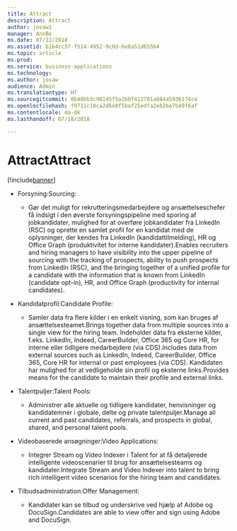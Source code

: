 ```yaml
---
title: Attract
description: Attract
author: josaw1
manager: AnnBe
ms.date: 07/22/2018
ms.assetid: b164cc57-f514-4952-9c0d-6e8a51d655b4
ms.topic: article
ms.prod: 
ms.service: business-applications
ms.technology: 
ms.author: josaw
audience: Admin
ms.translationtype: HT
ms.sourcegitcommit: 0b40bb3c98145f5a260f412701a884a5936174ce
ms.openlocfilehash: f9711c18ca2d6e0f5baf25edfa2eb2ba7b49f6af
ms.contentlocale: da-dk
ms.lasthandoff: 07/18/2018

---
```

#  <a name="attract"></a><span data-ttu-id="f580b-103">Attract</span><span class="sxs-lookup"><span data-stu-id="f580b-103">Attract</span></span>

[!include[banner](../../../includes/banner.md)]

-   <span data-ttu-id="f580b-104">Forsyning:</span><span class="sxs-lookup"><span data-stu-id="f580b-104">Sourcing:</span></span>

    -   <span data-ttu-id="f580b-105">Gør det muligt for rekrutteringsmedarbejdere og ansættelseschefer få indsigt i den øverste forsyningspipeline med sporing af jobkandidater, mulighed for at overføre jobkandidater fra LinkedIn (RSC) og oprette en samlet profil for en kandidat med de oplysninger, der kendes fra LinkedIn (kandidattilmelding), HR og Office Graph (produktivitet for interne kandidater).</span><span class="sxs-lookup"><span data-stu-id="f580b-105">Enables recruiters and hiring managers to have visibility into the upper pipeline of sourcing with the tracking of prospects, ability to push prospects from LinkedIn (RSC), and the bringing together of a unified profile for a candidate with the information that is known from LinkedIn (candidate opt-in), HR, and Office Graph (productivity for internal candidates).</span></span>

-   <span data-ttu-id="f580b-106">Kandidatprofil:</span><span class="sxs-lookup"><span data-stu-id="f580b-106">Candidate Profile:</span></span>

    -   <span data-ttu-id="f580b-107">Samler data fra flere kilder i en enkelt visning, som kan bruges af ansættelsesteamet.</span><span class="sxs-lookup"><span data-stu-id="f580b-107">Brings together data from multiple sources into a single view for the hiring team.</span></span> <span data-ttu-id="f580b-108">Indeholder data fra eksterne kilder, f.eks. LinkedIn, Indeed, CareerBuilder, Office 365 og Core HR, for interne eller tidligere medarbejdere (via CDS).</span><span class="sxs-lookup"><span data-stu-id="f580b-108">Includes data from external sources such as LinkedIn, Indeed, CareerBuilder, Office 365, Core HR for internal or past employees (via CDS).</span></span> <span data-ttu-id="f580b-109">Kandidaten har mulighed for at vedligeholde sin profil og eksterne links.</span><span class="sxs-lookup"><span data-stu-id="f580b-109">Provides means for the candidate to maintain their profile and external links.</span></span>

-   <span data-ttu-id="f580b-110">Talentpuljer:</span><span class="sxs-lookup"><span data-stu-id="f580b-110">Talent Pools:</span></span>

    -   <span data-ttu-id="f580b-111">Administrer alle aktuelle og tidligere kandidater, henvisninger og kandidatemner i globale, delte og private talentpuljer.</span><span class="sxs-lookup"><span data-stu-id="f580b-111">Manage all current and past candidates, referrals, and prospects in global, shared, and personal talent pools.</span></span>

-   <span data-ttu-id="f580b-112">Videobaserede ansøgninger:</span><span class="sxs-lookup"><span data-stu-id="f580b-112">Video Applications:</span></span>

    -   <span data-ttu-id="f580b-113">Integrer Stream og Video Indexer i Talent for at få detaljerede intelligente videoscenarier til brug for ansættelsesteams og kandidater.</span><span class="sxs-lookup"><span data-stu-id="f580b-113">Integrate Stream and Video Indexer into talent to bring rich intelligent video scenarios for the hiring team and candidates.</span></span>

-   <span data-ttu-id="f580b-114">Tilbudsadministration:</span><span class="sxs-lookup"><span data-stu-id="f580b-114">Offer Management:</span></span>

    -   <span data-ttu-id="f580b-115">Kandidater kan se tilbud og underskrive ved hjælp af Adobe og DocuSign.</span><span class="sxs-lookup"><span data-stu-id="f580b-115">Candidates are able to view offer and sign using Adobe and DocuSign.</span></span>

